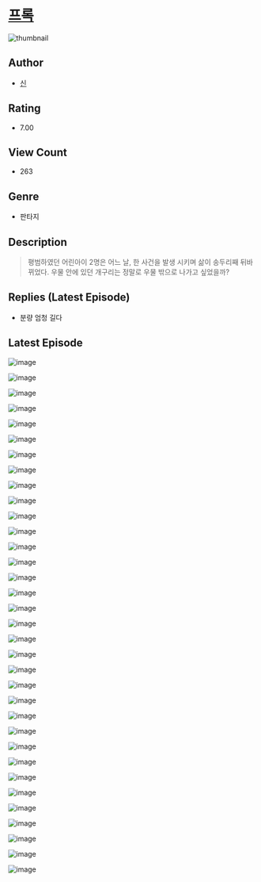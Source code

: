 # [프록](https://comic.naver.com/bestChallenge/list?titleId=809934)
![thumbnail](https://image-comic.pstatic.net/user_contents_data/challenge_comic/2023/05/23/363784/upload_3486686818611651172_480x623.jpeg)

## Author
- [신](https://comic.naver.com/artistTitle?id=363784)

## Rating
- 7.00

## View Count
- 263

## Genre
- 판타지

## Description
> 평범하였던 어린아이 2명은 어느 날, 한 사건을 발생 시키며 삶이 송두리째 뒤바뀌었다. 우물 안에 있던 개구리는 정말로 우물 밖으로 나가고 싶었을까?

## Replies (Latest Episode)
- 분량 엄청 길다

## Latest Episode
![image](https://image-comic.pstatic.net/user_contents_data/challenge_comic/2023/05/23/363784/upload_7003716661248341605.jpeg)

![image](https://image-comic.pstatic.net/user_contents_data/challenge_comic/2023/05/23/363784/upload_7363441672847712865.jpeg)

![image](https://image-comic.pstatic.net/user_contents_data/challenge_comic/2023/05/23/363784/upload_3775197781467673142.jpeg)

![image](https://image-comic.pstatic.net/user_contents_data/challenge_comic/2023/05/23/363784/upload_3978424737665921589.jpeg)

![image](https://image-comic.pstatic.net/user_contents_data/challenge_comic/2023/05/23/363784/upload_7221299018024104503.jpeg)

![image](https://image-comic.pstatic.net/user_contents_data/challenge_comic/2023/05/23/363784/upload_7291721628859578679.jpeg)

![image](https://image-comic.pstatic.net/user_contents_data/challenge_comic/2023/05/23/363784/upload_3906362925184606822.jpeg)

![image](https://image-comic.pstatic.net/user_contents_data/challenge_comic/2023/05/23/363784/upload_3762812890326983730.jpeg)

![image](https://image-comic.pstatic.net/user_contents_data/challenge_comic/2023/05/23/363784/upload_7077459823794742373.jpeg)

![image](https://image-comic.pstatic.net/user_contents_data/challenge_comic/2023/05/23/363784/upload_7089568754727019056.jpeg)

![image](https://image-comic.pstatic.net/user_contents_data/challenge_comic/2023/05/23/363784/upload_7161909107886482486.jpeg)

![image](https://image-comic.pstatic.net/user_contents_data/challenge_comic/2023/05/23/363784/upload_7364056532611706934.jpeg)

![image](https://image-comic.pstatic.net/user_contents_data/challenge_comic/2023/05/23/363784/upload_3906649695769343543.jpeg)

![image](https://image-comic.pstatic.net/user_contents_data/challenge_comic/2023/05/23/363784/upload_7162472053544989540.jpeg)

![image](https://image-comic.pstatic.net/user_contents_data/challenge_comic/2023/05/23/363784/upload_4062636307436954932.jpeg)

![image](https://image-comic.pstatic.net/user_contents_data/challenge_comic/2023/05/23/363784/upload_3991092189637783863.jpeg)

![image](https://image-comic.pstatic.net/user_contents_data/challenge_comic/2023/05/23/363784/upload_3977576979807875172.jpeg)

![image](https://image-comic.pstatic.net/user_contents_data/challenge_comic/2023/05/23/363784/upload_3486683520915683641.jpeg)

![image](https://image-comic.pstatic.net/user_contents_data/challenge_comic/2023/05/23/363784/upload_3618695494721692722.jpeg)

![image](https://image-comic.pstatic.net/user_contents_data/challenge_comic/2023/05/23/363784/upload_7365418607756523319.jpeg)

![image](https://image-comic.pstatic.net/user_contents_data/challenge_comic/2023/05/23/363784/upload_4051378411420410470.jpeg)

![image](https://image-comic.pstatic.net/user_contents_data/challenge_comic/2023/05/23/363784/upload_7075262999592776038.jpeg)

![image](https://image-comic.pstatic.net/user_contents_data/challenge_comic/2023/05/23/363784/upload_7003489092423398755.jpeg)

![image](https://image-comic.pstatic.net/user_contents_data/challenge_comic/2023/05/23/363784/upload_7147271094065641016.jpeg)

![image](https://image-comic.pstatic.net/user_contents_data/challenge_comic/2023/05/23/363784/upload_3919369048162709817.jpeg)

![image](https://image-comic.pstatic.net/user_contents_data/challenge_comic/2023/05/23/363784/upload_3919033486727013730.jpeg)

![image](https://image-comic.pstatic.net/user_contents_data/challenge_comic/2023/05/23/363784/upload_7147556967159312482.jpeg)

![image](https://image-comic.pstatic.net/user_contents_data/challenge_comic/2023/05/23/363784/upload_7377240759377344057.jpeg)

![image](https://image-comic.pstatic.net/user_contents_data/challenge_comic/2023/05/23/363784/upload_3763148039442674740.jpeg)

![image](https://image-comic.pstatic.net/user_contents_data/challenge_comic/2023/05/23/363784/upload_7293915176082224433.jpeg)

![image](https://image-comic.pstatic.net/user_contents_data/challenge_comic/2023/05/23/363784/upload_7089570042411694387.jpeg)

![image](https://image-comic.pstatic.net/user_contents_data/challenge_comic/2023/05/23/363784/upload_3834925254626600497.jpeg)

![image](https://image-comic.pstatic.net/user_contents_data/challenge_comic/2023/05/23/363784/upload_3616782138267021878.jpeg)

![image](https://image-comic.pstatic.net/user_contents_data/challenge_comic/2023/05/23/363784/upload_3906135132950966577.jpeg)
